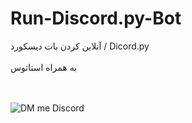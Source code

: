 # Run-Discord.py-Bot
آنلاین کردن بات دیسکورد / Dicord.py
<br><br>
به همراه استاتوس 

<br><br>
![DM me Discord](https://discord.c99.nl/widget/theme-1/786606633325035562.png)
